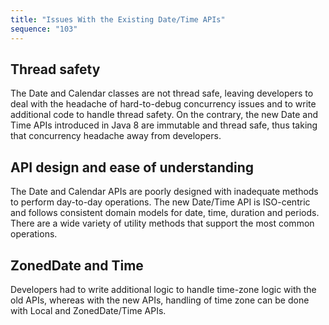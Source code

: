 ```yaml
---
title: "Issues With the Existing Date/Time APIs"
sequence: "103"
---
```



## Thread safety

The Date and Calendar classes are not thread safe,
leaving developers to deal with the headache of hard-to-debug concurrency issues and
to write additional code to handle thread safety.
On the contrary, the new Date and Time APIs introduced in Java 8 are immutable and thread safe,
thus taking that concurrency headache away from developers.


## API design and ease of understanding

The Date and Calendar APIs are poorly designed with inadequate methods to perform day-to-day operations.
The new Date/Time API is ISO-centric and follows consistent domain models for date, time, duration and periods.
There are a wide variety of utility methods that support the most common operations.

## ZonedDate and Time

Developers had to write additional logic to handle time-zone logic with the old APIs,
whereas with the new APIs, handling of time zone can be done with Local and ZonedDate/Time APIs.
